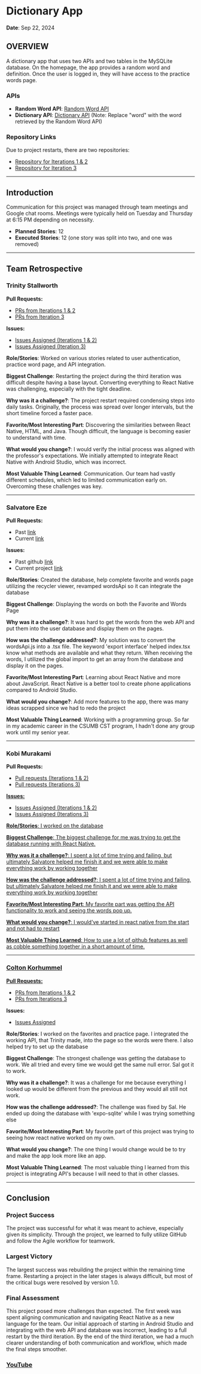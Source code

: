 <h1>Dictionary App</h1>

<p><strong>Date</strong>: Sep 22, 2024</p>

<h2>OVERVIEW</h2>
<p>A dictionary app that uses two APIs and two tables in the MySQLite database. On the homepage, the app provides a random word and definition. Once the user is logged in, they will have access to the practice words page.</p>

<h3>APIs</h3>
<ul>
  <li><strong>Random Word API</strong>: <a href="https://random-word-api.herokuapp.com/word">Random Word API</a></li>
  <li><strong>Dictionary API</strong>: <a href="https://api.dictionaryapi.dev/api/v2/entries/en/word">Dictionary API</a> (Note: Replace "word" with the word retrieved by the Random Word API)</li>
</ul>

<h3>Repository Links</h3>
<p>Due to project restarts, there are two repositories:</p>
<ul>
  <li><a href="https://github.com/KobiMurakami/CST438-Project-01">Repository for Iterations 1 & 2</a></li>
  <li><a href="https://github.com/Trinity5757/CST438_Project1">Repository for Iteration 3</a></li>
</ul>

<hr>

<h2>Introduction</h2>
<p>Communication for this project was managed through team meetings and Google chat rooms. Meetings were typically held on Tuesday and Thursday at 6:15 PM depending on necessity.</p>
<ul>
  <li><strong>Planned Stories</strong>: 12</li>
  <li><strong>Executed Stories</strong>: 12 (one story was split into two, and one was removed)</li>
</ul>

<hr>

<h2>Team Retrospective</h2>

<h3>Trinity Stallworth</h3>
<p><strong>Pull Requests:</strong></p>
<ul>
  <li><a href="https://github.com/KobiMurakami/CST438-Project-01/pulls?q=is%3Apr+is%3Aclosed+author%3ATrinity5757">PRs from Iterations 1 & 2</a></li>
  <li><a href="https://github.com/Trinity5757/CST438_Project1/pulls?q=is%3Apr+author%3A%40me+is%3Aclosed">PRs from Iteration 3</a></li>
</ul>

<p><strong>Issues:</strong></p>
<ul>
  <li><a href="https://github.com/KobiMurakami/CST438-Project-01/issues/assigned/Trinity5757">Issues Assigned (Iterations 1 & 2)</a></li>
  <li><a href="https://github.com/Trinity5757/CST438_Project1/issues/assigned/Trinity5757">Issues Assigned (Iteration 3)</a></li>
</ul>

<p><strong>Role/Stories</strong>: Worked on various stories related to user authentication, practice word page, and API integration.</p>

<p><strong>Biggest Challenge</strong>: Restarting the project during the third iteration was difficult despite having a base layout. Converting everything to React Native was challenging, especially with the tight deadline.</p>

<p><strong>Why was it a challenge?</strong>: The project restart required condensing steps into daily tasks. Originally, the process was spread over longer intervals, but the short timeline forced a faster pace.</p>

<p><strong>Favorite/Most Interesting Part</strong>: Discovering the similarities between React Native, HTML, and Java. Though difficult, the language is becoming easier to understand with time.</p>

<p><strong>What would you change?</strong>: I would verify the initial process was aligned with the professor's expectations. We initially attempted to integrate React Native with Android Studio, which was incorrect.</p>

<p><strong>Most Valuable Thing Learned</strong>: Communication. Our team had vastly different schedules, which led to limited communication early on. Overcoming these challenges was key.</p>

<hr>

<h3>Salvatore Eze</h3>
<p><strong>Pull Requests:</strong></p>
<ul>
  <li>Past <a href="https://github.com/KobiMurakami/CST438-Project-01/pulls?q=is%3Apr+is%3Aclosed+author%3Aezesalvatore">link</a></li>
  <li>Current <a href="https://github.com/Trinity5757/CST438_Project1/pulls?q=is%3Apr+author%3A%40me+is%3Aclosed">link</a></li>
</ul>

<p><strong>Issues:</strong></p>
<ul>
  <li>Past github <a href="https://github.com/Trinity5757/CST438_Project1/issues/6">link</a></li>
  <li>Current project <a href="https://github.com/KobiMurakami/CST438-Project-01/issues/assigned/ezesalvatore">link</a></li>
</ul>

<p><strong>Role/Stories</strong>: Created the database, help complete favorite and words page utilizing the recycler viewer, revamped wordsApi so it can integrate the database</p>
<p><strong>Biggest Challenge</strong>: Displaying the words on both the Favorite and Words Page </p>
<p><strong>Why was it a challenge?</strong>: It was hard to get the words from the web API and put them into the user database and display them on the pages.</p>
<p><strong>How was the challenge addressed?</strong>: My solution was to convert the wordsApi.js into a .tsx file. The keyword 'export interface' helped index.tsx know what methods are available and what they return. When receiving the words, I utilized the global import to get an array from the database and display it on the pages.</p>
<p><strong>Favorite/Most Interesting Part</strong>: Learning about React Native and more about JavaScript. React Native is a better tool to create phone applications compared to Android Studio.</p>
<p><strong>What would you change?</strong>: Add more features to the app, there was many ideas scrapped since we had to redo the project</p>
<p><strong>Most Valuable Thing Learned</strong>: Working with a programming group. So far in my academic career in the CSUMB CST program, I hadn't done any group work until my senior year.</p>

<hr>

<h3>Kobi Murakami</h3>
<p><strong>Pull Requests:</strong></p>
<ul>
  <li><a href="https://github.com/KobiMurakami/CST438-Project-01/pulls?q=is%3Apr+is%3Aclosed+author%3AKobiMurakami">Pull requests (Iterations 1 & 2)</li>
  <li><a href="https://github.com/Trinity5757/CST438_Project1/pulls?q=is%3Apr+is%3Aclosed+author%3AKobiMurakami">Pull requests (Iterations 3)</li>
</ul>

<p><strong>Issues:</strong></p>
<ul>
    <li><a href="https://github.com/KobiMurakami/CST438-Project-01/issues?q=assignee%3A%40me+author%3AKobiMurakami+is%3Aopen">Issues Assigned (Iterations 1 & 2)</li>
    <li><a href="https://github.com/Trinity5757/CST438_Project1/issues?q=assignee%3A%40me+is%3Aclosed">Issues Assigned (Iterations 3)</li>
</ul>

<p><strong>Role/Stories</strong>: I worked on the database</p>
<p><strong>Biggest Challenge</strong>: The biggest challenge for me was trying to get the database running with React Native.</p>
<p><strong>Why was it a challenge?</strong>: I spent a lot of time trying and failing, but ultimately Salvatore helped me finish it and we were able to make everything work by working together</p>
<p><strong>How was the challenge addressed?</strong>: I spent a lot of time trying and failing, but ultimately Salvatore helped me finish it and we were able to make everything work by working together</p>
<p><strong>Favorite/Most Interesting Part</strong>: My favorite part was getting the API functionality to work and seeing the words pop up.</p>
<p><strong>What would you change?</strong>: I would’ve started in react native from the start and not had to restart</p>
<p><strong>Most Valuable Thing Learned</strong>: How to use a lot of github features as well as cobble something together in a short amount of time.</p>

<hr>

<h3>Colton Korhummel</h3>
<p><strong>Pull Requests:</strong></p>
<ul>
  <li><a href="https://github.com/KobiMurakami/CST438-Project-01/pulls?q=is%3Apr+is%3Aclosed+author%3AColtonKor">PRs from Iterations 1 & 2</a></li>
  <li><a href="https://github.com/Trinity5757/CST438_Project1/pulls?q=is%3Apr+is%3Aclosed+author%3AColtonKor">PRs from Iterations 3</a></li>
</ul>

<p><strong>Issues:</strong></p>
<ul>
  <li><a href="https://github.com/KobiMurakami/CST438-Project-01/issues/assigned/ColtonKor">Issues Assigned</a></li>
</ul>

<p><strong>Role/Stories</strong>: I worked on the favorites and practice page. I integrated the working API, that Trinity made, into the page so the words were there. I also helped try to set up the database</p>
<p><strong>Biggest Challenge</strong>: The strongest challenge was getting the database to work. We all tried and every time we would get the same null error. Sal got it to work.</p>
<p><strong>Why was it a challenge?</strong>: It was a challenge for me because everything I looked up would be different from the previous and they would all still not work.</p>
<p><strong>How was the challenge addressed?</strong>: The challenge was fixed by Sal. He ended up doing the database with 'expo-sqlite' while I was trying something else</p>
<p><strong>Favorite/Most Interesting Part</strong>: My favorite part of this project was trying to seeing how react native worked on my own.</p>
<p><strong>What would you change?</strong>: The one thing I would change would be to try and make the app look more like an app.</p>
<p><strong>Most Valuable Thing Learned</strong>: The most valuable thing I learned from this project is integrating API's because I will need to that in other classes.</p>

<hr>

<h2>Conclusion</h2>

<h3>Project Success</h3>
<p>The project was successful for what it was meant to achieve, especially given its simplicity. Through the project, we learned to fully utilize GitHub and follow the Agile workflow for teamwork.</p>

<h3>Largest Victory</h3>
<p>The largest success was rebuilding the project within the remaining time frame. Restarting a project in the later stages is always difficult, but most of the critical bugs were resolved by version 1.0.</p>

<h3>Final Assessment</h3>
<p>This project posed more challenges than expected. The first week was spent aligning communication and navigating React Native as a new language for the team. Our initial approach of starting in Android Studio and integrating with the web API and database was incorrect, leading to a full restart by the third iteration. By the end of the third iteration, we had a much clearer understanding of both communication and workflow, which made the final steps smoother.</p>

<h3><a href="https://youtu.be/bRCl3O-Vg5M">YouTube</a></h3>
